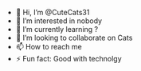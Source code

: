 - 👋 Hi, I’m @CuteCats31
- 👀 I’m interested in nobody
- 🌱 I’m currently learning ?
- 💞️ I’m looking to collaborate on Cats
- 📫 How to reach me 
- ⚡ Fun fact: Good with technolgy

<!---
CuteCats31/CuteCats31 is a ✨ special ✨ repository because its `README.md` (this file) appears on your GitHub profile.
You can click the Preview link to take a look at your changes.
--->
